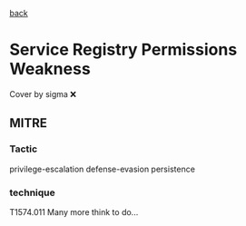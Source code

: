 [back](../index.md)
# Service Registry Permissions Weakness
Cover by sigma :x: 
## MITRE
### Tactic
privilege-escalation
defense-evasion
persistence
### technique
T1574.011
Many more think to do...
